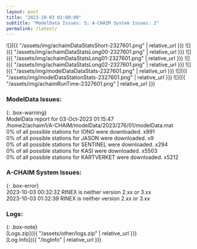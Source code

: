 ```yaml
---
layout: post
title: "2023-10-03 01:00:00"
subtitle: "ModelData Issues: 5; A-CHAIM System Issues: 2"
permalink: /latest/
---
```


![]({{ "/assets/img/achaimDataStatsShort-2327601.png" | relative_url }})
![]({{ "/assets/img/achaimDataStatsLong00-2327601.png" | relative_url }})
![]({{ "/assets/img/achaimDataStatsLong01-2327601.png" | relative_url }})
![]({{ "/assets/img/achaimDataStatsLong02-2327601.png" | relative_url }})
![]({{ "/assets/img/modelDataDataStats-2327601.png" | relative_url }})
![]({{ "/assets/img/modelDataStationStats-2327601.png" | relative_url }})
![]({{ "/assets/img/achaimRunTime-2327601.png" | relative_url }})


### ModelData Issues:  
  
{: .box-warning}  
 ModelData report for 03-Oct-2023 01:15:47   
 /home2/achaim1/A-CHAIM/modelData/2023/276/01/modelData.mat   
 0% of all possible stations for IONO were downloaded. x991   
 0% of all possible stations for JASON were downloaded. x9   
 0% of all possible stations for SENTINEL were downloaded. x294   
 0% of all possible stations for KASI were downloaded. x5503   
 0% of all possible stations for KARTVERKET were downloaded. x5212   
  
### A-CHAIM System Issues:  
  
{: .box-error}  
2023-10-03 00:32:32 RINEX is neither version 2.xx or 3.xx  
2023-10-03 01:32:39 RINEX is neither version 2.xx or 3.xx  

### Logs:  
  
{: .box-note}  
[Logs.zip]({{ "/assets/other/logs.zip" | relative_url }})  
[Log Info]({{ "/logInfo" | relative_url }})  

